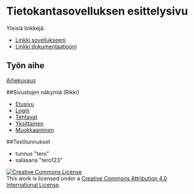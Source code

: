 # Tietokantasovelluksen esittelysivu

Yleisiä linkkejä:

* [Linkki sovellukseeni](http://laatopi.users.cs.helsinki.fi/tietokantaharkka/)
* [Linkki dokumentaatiooni](https://github.com/laatopi/Tsoha-Bootstrap/blob/master/doc/dokumentaatio.pdf)

## Työn aihe

[Aihekuvaus](http://advancedkittenry.github.io/suunnittelu_ja_tyoymparisto/aiheet/Muistilista.html) 

##Sivustojen näkymiä (Rikki)

* [Etusivu](laatopi.users.cs.helsinki.fi/tietokantaharkka/)
* [Login](laatopi.users.cs.helsinki.fi/tietokantaharkka/login)
* [Tehtavat](laatopi.users.cs.helsinki.fi/tietokantaharkka/tehtava)
* [Yksittainen](laatopi.users.cs.helsinki.fi/tietokantaharkka/tehtava/1)
* [Muokkaaminen](laatopi.users.cs.helsinki.fi/tietokantaharkka/tehtava/1/edit)

##Testitunnukset
* tunnus "tero"
* salasana "tero123"

<a rel="license" href="http://creativecommons.org/licenses/by/4.0/"><img alt="Creative Commons License" style="border-width:0" src="https://i.creativecommons.org/l/by/4.0/88x31.png" /></a><br />This work is licensed under a <a rel="license" href="http://creativecommons.org/licenses/by/4.0/">Creative Commons Attribution 4.0 International License</a>.
